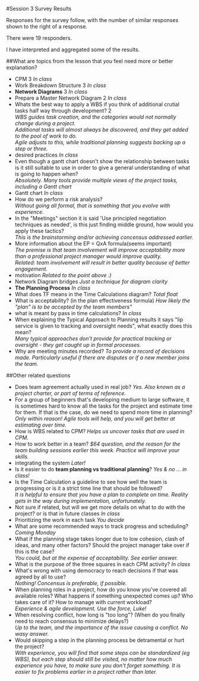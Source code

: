 #Session 3 Survey Results	
	
Responses for the survey follow, with the number of similar
responses shown to the right of a response.
	
There were 19 responders.
	
I have interpreted and aggregated some of the results.
	
##What are topics from the lesson that *you* feel need more or better explanation?	

- CPM	3  _In class_
- Work Breakdown Structure	3  _In class_
- **Network Diagrams**	3  _In class_
- Prepare a Master Network Diagram	2  _In class_
- Whats the best way to apply a WBS if you think of additional crutial tasks half way through development?	2  
_WBS guides task creation, and the categories would not normally change during a project.  
Additional tasks will almost always be discovered, and they get added to the pool of work to do.  
Agile adjusts to this, while traditional planning suggests backing up a step or three._
- desired practices	  _In class_
- Even though a gantt chart doesn't show the relationship between tasks is it still suitable to use in order to give a general understanding of what is going to happen when?	  
_Absolutely. Many tools provide multiple views of the project tasks, including a Gantt chart_
- Gantt chart	  _In class_
- How do we perform a risk analysis?	  
_Without going all formal, that is something that you evolve with experience._
- In the "Meetings" section it is said 'Use principled negotiation techniques as needed', is this just finding middle ground, how would you apply these tactics?	  
_This is the brainstorming and/or achieving concensus addressed earlier._
- More information about the EP = QxA formula(seems important)	  
_The premise is that team involvement will improve acceptability more than a professional project manager would improve quality.  
Related: team involvement will result in better quality because of better engagement._
- motivation	_Related to the point above :)_
- Network Diagram bridges	_Just a technique for diagram clarity_
- **The Planning Process**	  _In class_
- What does TF means in the Time Calculations diagram?	 _Total float_
- What is acceptability? (in the plan effectiveness formula)	_How likely the "plan" is to be accepted by the team members"_
- what is meant by pass in time calculations?	  _In class_
- When explaining the Typical Approach to Planning results it says "lip service is given to tracking and oversight needs", what exactly does this mean?	  
_Many typical approaches don't provide for practical tracking or oversight - they get caught up in formal processes._
- Why are meeting minutes recorded?	_To provide a record of decisions made. 
Particularly useful if there are disputes or if a new member joins the team._

##Other related questions

- Does team agreement actually used in real job? _Yes. Also known as a project charter, or part of terms of reference._
- For a group of beginners that's developing medium to large software, it is sometimes hard to know all the tasks for the project and estimate time for them. If that is the case, do we need to spend more time in planning?  
_Only within reason! Agile tools will help, and you will get better at estimating over time._
- How is WBS related to CPM? _Helps us uncover tasks that are used in CPM._
- How to work better in a team?  _$64 question, and the reason for the team building sessions earlier this week.
Practice will improve your skills._
- integrating the system _Later!_
- Is it easier to do **team planning vs traditional planning**?  _Yes & no ... in class!_
- Is the Time Calculation a guideline to see how well the team is progressing or is it a strict time line that should be followed?  
_It is helpful to ensure that you have a plan to complete on time. Reality gets in the way during implementation, unfortunately._
- Not sure if related, but will we get more details on what to do with the project? or is that in future classes    _In class_
- Prioritizing the work in each task _You decide_
- What are some recommended ways to track progress and scheduling? _Coming Monday_
- What if the planning stage takes longer due to low cohesion, clash of ideas, and many other factors? Should the project manager take over if this is the case?  
_You could, but at the expense of acceptability. See earlier answer._
- What is the purpose of the three squares in each CPM activity?   _In class_
- What's wrong with using democracy to reach decisions if that was agreed by all to use?  
_Nothing! Concensus is preferable, if possible._
- When planning roles in a project, how do you know you've covered all available roles? What happens if something unexpected comes up? Who takes care of it? How to manage with current workload?  
_Experience & agile development. Use the force, Luke!_
- When resolving conflict, how long is "too long"? (When do you finally need to reach consensus to minimize delays?)  
_Up to the team, and the importance of the issue causing a conflict. No wasy answer._
- Would skipping a step in the planning process be detramental or hurt the project?  
_With experience, you will find that some steps can be standardized (eg WBS), but each step should
still be visited, no matter how much experience you have, to make sure you don't forget something.
It is easier to fix problems earlier in a project rather than later._
